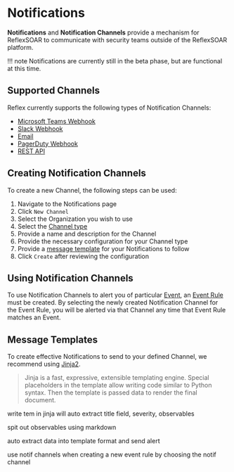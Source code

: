 # Notifications
**Notifications** and **Notification Channels** provide a mechanism for ReflexSOAR to communicate with security teams outside of the ReflexSOAR platform. 

!!! note
    Notifications are currently still in the beta phase, but are functional at this time.

## Supported Channels
Reflex currently supports the following types of Notification Channels:

- [Microsoft Teams Webhook](./channels.md#microsoft-teams)
- [Slack Webhook](./channels.md#slack)
- [Email](./channels.md#slack)
- [PagerDuty Webhook](./channels.md#pagerduty)
- [REST API](channels.md#rest-api)

## Creating Notification Channels
To create a new Channel, the following steps can be used:

1. Navigate to the Notifications page
2. Click `New Channel`
3. Select the Organization you wish to use
4. Select the [Channel type](channels.md)
5. Provide a name and description for the Channel
6. Provide the necessary configuration for your Channel type
7. Provide a [message template](index.md#message-templates) for your Notifications to follow
7. Click `Create` after reviewing the configuration

## Using Notification Channels
To use Notification Channels to alert you of particular [Event](../events/index.md), an [Event Rule](../event-rules/index.md) must be created. By selecting the newly created Notification Channel for the Event Rule, you will be alerted via that Channel any time that Event Rule matches an Event.

## Message Templates
To create effective Notifications to send to your defined Channel, we recommend using [Jinja2](https://jinja.palletsprojects.com/en/3.1.x/). 

> Jinja is a fast, expressive, extensible templating engine. Special placeholders in the template allow writing code similar to Python syntax. Then the template is passed data to render the final document.




write tem in jinja will auto extract title field, severity, observables

spit out observables using markdown

auto extract data into template format and send alert

use notif channels when creating a new event rule by choosing the notif channel